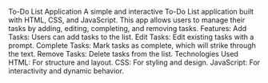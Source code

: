 To-Do List Application
A simple and interactive To-Do List application built with HTML, CSS, and JavaScript. This app allows users to manage their tasks by adding, editing, completing, and removing tasks.
Features:
Add Tasks: Users can add tasks to the list.
Edit Tasks: Edit existing tasks with a prompt.
Complete Tasks: Mark tasks as complete, which will strike through the text.
Remove Tasks: Delete tasks from the list.
Technologies Used
HTML: For structure and layout.
CSS: For styling and design.
JavaScript: For interactivity and dynamic behavior.
